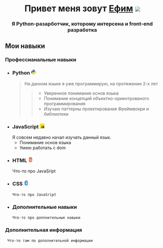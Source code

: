 <h1 align="center">Привет меня зовут <a href="https://github.com/S1GHE" target="_blank">Ефим</a> 
<img src="https://github.com/blackcater/blackcater/raw/main/images/Hi.gif" height="32"/></h1>
<h3 align="center">Я Python-разарботчик, которому интерсена и front-end разработка</h3>

## Мои навыки
### Профессианальные навыки
* ### Python <img src="https://github.com/S1GHE/S1GHE/blob/main/image/Python.png" height="16" alt=""/>
  > На данном языке я уже программирую, на протяжении 2-х лет
  >> - Уверенное понимание основ языка
  >> - Понимание концепций объектно-ориентрованого программирования
  >> - Изучаю паттерны проектирования
  > Фреймвокри и библиотеки
* ### JavaScript <img src="https://github.com/S1GHE/S1GHE/blob/main/image/js.png" height="16" alt=""/>
  Я совсем недавно начал изучать данный язык.
  - Понимание основ языка
  - Умею работать с dom
* ### HTML <img src="https://github.com/S1GHE/S1GHE/blob/main/image/html.png" height="16" alt=""/>
  Что-то про JavaSript
* ### CSS <img src="https://github.com/S1GHE/S1GHE/blob/main/image/css.png" height="16" alt=""/>
      Что-то про JavaSript
* ### Дополнительные навыки
      Что-то про доплнительные навыки
### Дополнительная информация
     Что-то там по дополнительной информации